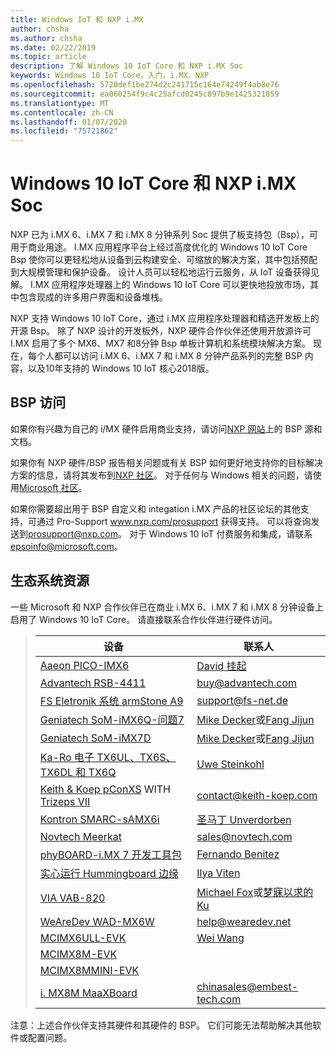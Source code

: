 ```yaml
---
title: Windows IoT 和 NXP i.MX
author: chsha
ms.author: chsha
ms.date: 02/22/2019
ms.topic: article
description: 了解 Windows 10 IoT Core 和 NXP i.MX Soc
keywords: Windows 10 IoT Core，入门，i.MX，NXP
ms.openlocfilehash: 5720def1be274d2c241715c164e74249f4ab8e76
ms.sourcegitcommit: ea060254f9c4c25afcd0245c897b9e1425321859
ms.translationtype: MT
ms.contentlocale: zh-CN
ms.lasthandoff: 01/07/2020
ms.locfileid: "75721862"
---
```

# <a name="window-10-iot-core-and-nxp-imx-socs"></a>Windows 10 IoT Core 和 NXP i.MX Soc


NXP 已为 i.MX 6、i.MX 7 和 i.MX 8 分钟系列 Soc 提供了板支持包（Bsp），可用于商业用途。 I.MX 应用程序平台上经过高度优化的 Windows 10 IoT Core Bsp 使你可以更轻松地从设备到云构建安全、可缩放的解决方案，其中包括预配到大规模管理和保护设备。 设计人员可以轻松地运行云服务，从 IoT 设备获得见解。 I.MX 应用程序处理器上的 Windows 10 IoT Core 可以更快地投放市场，其中包含现成的许多用户界面和设备堆栈。

NXP 支持 Windows 10 IoT Core，通过 i.MX 应用程序处理器和精选开发板上的开源 Bsp。  除了 NXP 设计的开发板外，NXP 硬件合作伙伴还使用开放源许可 I.MX 启用了多个 MX6、MX7 和8分钟 Bsp 单板计算机和系统模块解决方案。 现在，每个人都可以访问 i.MX 6、i.MX 7 和 i.MX 8 分钟产品系列的完整 BSP 内容，以及10年支持的 Windows 10 IoT 核心2018版。

## <a name="bsp-access"></a>BSP 访问

如果你有兴趣为自己的 i/MX 硬件启用商业支持，请访问[NXP 网站](https://www.nxp.com/design/software/embedded-software/windows-10-iotIf-core-for-i.mx-applications-processors:IMXWIN10IOT)上的 BSP 源和文档。 

如果你有 NXP 硬件/BSP 报告相关问题或有关 BSP 如何更好地支持你的目标解决方案的信息，请将其发布到[NXP 社区](https://community.nxp.com/community/imx/content?filterID=contentstatus%5Bpublished%5D%7Ecategory%5Bwindows%5D)。 对于任何与 Windows 相关的问题，请使用[Microsoft 社区](https://social.msdn.microsoft.com/forums/en-US/home?forum=WindowsIoT)。

如果你需要超出用于 BSP 自定义和 integation i.MX 产品的社区论坛的其他支持，可通过 Pro-Support www.nxp.com/prosupport 获得支持。 可以将查询发送到[prosupport@nxp.com](mailto:prosupport@nxp.com)。 对于 Windows 10 IoT 付费服务和集成，请联系[epsoinfo@microsoft.com](mailto:epsoinfo@microsoft.com)。


## <a name="ecosystem-resources"></a>生态系统资源

一些 Microsoft 和 NXP 合作伙伴已在商业 i.MX 6、i.MX 7 和 i.MX 8 分钟设备上启用了 Windows 10 IoT Core。 请直接联系合作伙伴进行硬件访问。 


> | 设备 | 联系人 |
> |-------|------|
> | [Aaeon PICO-IMX6](https://www.aaeon.com/en/p/pico-itx-boards-pico-imx6/) | [David 挂起](mailto:davidhung@aaeon.com.tw) |
> | [Advantech RSB-4411](http://www.advantech.com/products/single_board_computer/rsb-4411/mod_d3901250-b0a0-4a5f-9762-b26fa0c36858) | [buy@advantech.com](mailto:buy@advantech.com) |
> | [FS Eletronik 系统 armStone A9](https://www.fs-net.de/en/products/armstone/armstonea9/) | [support@fs-net.de](mailto:support@fs-net.de) |
> | [Geniatech SoM-iMX6Q-问题7](https://www.geniatech.com/product/som-imx6q-q7/) | [Mike Decker](mailto:mike.decker@geniatech.com)或[Fang Jijun](mailto:Fjj@geniatech.com) |
> | [Geniatech SoM-iMX7D](https://www.geniatech.com/product/som-imx7d/) | [Mike Decker](mailto:mike.decker@geniatech.com)或[Fang Jijun](mailto:Fjj@geniatech.com) |
> | [Ka-Ro 电子 TX6UL、TX6S、TX6DL 和 TX6Q](https://www.karo-electronics.de/tx-standard.html?&L=1) | [Uwe Steinkohl](mailto:us@karo-electronics.de) |
> | [Keith & Koep pConXS](https://keith-koep.com/de/produkte/produkte-baseboards/pconxs-baseboard-vollausstattung-technische-daten/) WITH [Trizeps VII](https://keith-koep.com/de/produkte/produkte-trizeps/trizeps-vii-technische-daten-imx6/) | [contact@keith-koep.com](mailto:contact@keith-koep.com) |
> | [Kontron SMARC-sAMX6i](https://www.kontron.com/products/boards-and-standard-form-factors/smarc/smarc-samx6i.html) | [圣马丁 Unverdorben](mailto:martin.unverdorben@kontron.com) |
> | [Novtech Meerkat](http://novtech.com/products/meerkat96.html) | [sales@novtech.com](mailto:sales@novtech.com) |
> | [phyBOARD-i.MX 7 开发工具包](https://phytec.com/product/phyboard-imx7-development-kit/) | [Fernando Benitez](mailto:sales@phytec.com) |
> | [实心运行 Hummingboard 边缘](https://www.solid-run.com/imx6-win-10-iot-core/) | [Ilya Viten](mailto:ilya@solid-run.com) |
> | [VIA VAB-820](https://www.viaembeddedstore.com/shop/boards/vab-820/) | [Michael Fox](mailto:MichaelFox@via.com.tw)或[梦寐以求的 Ku](mailto:dreamku@via.com.tw) |
> | [WeAreDev WAD-MX6W](http://www.wearedev.net/?mod=wadmx6w) | [help@wearedev.net](mailto:help@wearedev.net) |
> | [MCIMX6ULL-EVK](https://www.nxp.com/products/processors-and-microcontrollers/arm-based-processors-and-mcus/i.mx-applications-processors/i.mx-6-processors/evaluation-kit-for-the-i.mx-6ull-and-6ulz-applications-processor:MCIMX6ULL-EVK) | [Wei Wang](mailto:Wei.A.Wang@nxp.com) |
> | [MCIMX8M-EVK](https://www.nxp.com/support/developer-resources/software-development-tools/i.mx-developer-resources/evaluation-kit-for-the-i.mx-8m-applications-processor:MCIMX8M-EVK) |  |
> | [MCIMX8MMINI-EVK](http://www.nxp.com/imx8mminievk) | []() |
> | [i. MX8M MaaXBoard](http://www.embest-tech.com/prod_view.aspx?TypeId=117&Id=388&Fid=t3:117:3) | [chinasales@embest-tech.com](mailto:chinasales@embest-tech.com) |

注意：上述合作伙伴支持其硬件和其硬件的 BSP。 它们可能无法帮助解决其他软件或配置问题。

